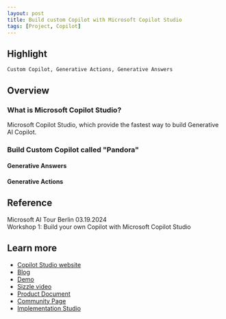 ```yaml
---
layout: post
title: Build custom Copilot with Microsoft Copilot Studio
tags: [Project, Copilot]
---
```


## Highlight

```text
Custom Copilot, Generative Actions, Generative Answers
```

<!-- 这次活动是Microsoft AI Tour，那么主题肯定是宣传Microsoft自家的AI产品。根据自己以往参加活动的经验，大部分session talks太过于高屋建瓴了且时长有限，对于自己来说门槛较高，也就是说很多时候听的似懂非懂。所以我对workshop更感兴趣，毕竟可以动手写代码或是动手做个项目，总能够学习些东西。 -->

## Overview

### What is Microsoft Copilot Studio?

Microsoft Copilot Studio, which provide the fastest way to build Generative AI Copilot.

<!-- 那么对我来, 目标是了解Copilot Studio并且能够开发自己的Copilot Studio，是件非常酷的事情。 -->

<!-- Workshop is well-structured. We are first introduced what we are going to do and some main concepts and then finish the project ourselves by following the instruction. -->

### Build Custom Copilot called "Pandora"

#### Generative Answers



#### Generative Actions



## Reference

Microsoft AI Tour Berlin 03.19.2024  
Workshop 1: Build your own Copilot with Microsoft Copilot Studio

## Learn more

* [Copilot Studio website](https://www.microsoft.com/en-us/microsoft-copilot/microsoft-copilot-studio)  
* [Blog](https://www.microsoft.com/en-us/microsoft-365/blog/2023/11/15/announcing-microsoft-copilot-studio-customize-copilot-for-microsoft-365-and-build-your-own-standalone-copilots/)  
* [Demo](https://web.powerva.microsoft.com/tryit)  
* [Sizzle video](https://www.youtube.com/watch?v=WVn57PXoFPE)  
* [Product Document](https://learn.microsoft.com/en-us/microsoft-copilot-studio/fundamentals-what-is-copilot-studio)  
* [Community Page](https://powerusers.microsoft.com/t5/Copilot-Studio-Community/ct-p/PVACommunity)  
* [Implementation Studio](https://www.bing.com/?ref=aka&shorturl=CopilotStudioImplenmentationGuide)
